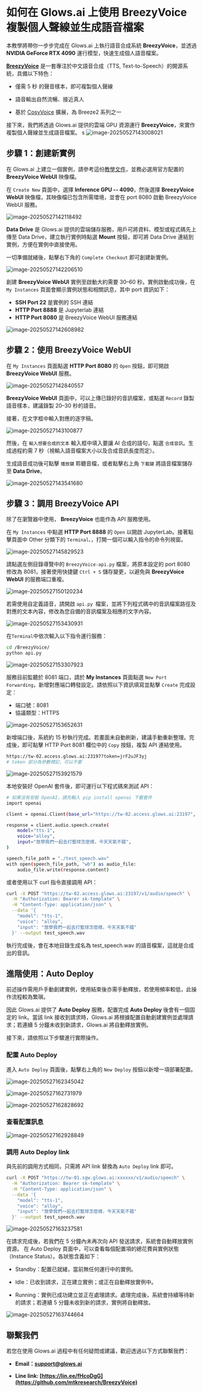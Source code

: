 # 如何在 Glows.ai 上使用 BreezyVoice 複製個人聲線並生成語音檔案

本教學將帶你一步步完成在 Glows.ai 上執行語音合成系統 **BreezyVoice**，並透過 **NVIDIA GeForce RTX 4090** 運行模型，快速生成個人語音檔案。

**[BreezyVoice](https://github.com/mtkresearch/BreezyVoice)** 是一套專注於中文語音合成（TTS, Text-to-Speech）的開源系統，具備以下特色：

- 僅需 5 秒 的聲音樣本，即可複製個人聲線

- 語音輸出自然流暢、接近真人

- 基於 [CosyVoice](https://github.com/FunAudioLLM/CosyVoice) 擴展，為 Breeze2 系列之一

接下來，我們將透過 Glows.ai 提供的雲端 GPU 資源運行 **BreezyVoice**，來實作複製個人聲線並生成語音檔案。
s
![image-20250527143008021](../tutorials-images/08.BreezyVoice/05.png)

## 步驟 1：創建新實例

在 Glows.ai 上建立一個實例，請參考這份[教學文件](https://docs.glows.ai/docs/Create%20New)，並務必選用官方配置的 **BreezyVoice WebUI** 映像檔。

在 `Create New` 頁面中，選擇 **Inference GPU -- 4090**，然後選擇 **BreezyVoice WebUI** 映像檔，其映像檔已包含所需環境，並會在 port 8080 啟動 BreezyVoice WebUI 服務。

![image-20250527142118492](../tutorials-images/08.BreezyVoice/01.png)

**Data Drive** 是 Glows.ai 提供的雲端儲存服務，用戶可將資料、模型或程式碼先上傳至 Data Drive，建立執行實例時點選 **Mount** 按鈕，即可將 Data Drive 連結到實例，方便在實例中直接使用。

一切準備就緒後，點擊右下角的 `Complete Checkout` 即可創建新實例。

![image-20250527142206510](../tutorials-images/08.BreezyVoice/02.png)

創建 **BreezyVoice WebUI** 實例至啟動大約需要 30–60 秒。實例啟動成功後，在 `My Instances` 頁面會顯示實例狀態和相關訊息，其中 port 資訊如下：

- **SSH Port 22** 是實例的 SSH 連結
- **HTTP Port 8888** 是 Jupyterlab 連結
- **HTTP Port 8080** 是 BreezyVoice WebUI 服務連結

![image-20250527142608982](../tutorials-images/08.BreezyVoice/03.png)

## 步驟 2：使用 BreezyVoice WebUI

在 `My Instances` 頁面點選 **HTTP Port 8080** 的 `Open` 按鈕，即可開啟 **BreezyVoice WebUI** 服務。

![image-20250527142840557](../tutorials-images/08.BreezyVoice/04.png)

**BreezyVoice WebUI** 頁面中，可以上傳已錄好的音訊檔案，或點選 `Record` 錄製語音樣本，建議錄製 20–30 秒的語音。

接著，在文字框中輸入對應的逐字稿。

![image-20250527143100877](../tutorials-images/08.BreezyVoice/06.png)

然後，在 `輸入想要合成的文本` 輸入框中填入要讓 AI 合成的語句，點選 `合成音訊`。生成過程約需 7 秒（視輸入語音檔案大小以及合成音訊長度而定）。

生成語音成功後可點擊 `播放鍵` 聆聽音檔，或者點擊右上角 `下載鍵` 將語音檔案儲存至 **Data Drive**。

![image-20250527143541680](../tutorials-images/08.BreezyVoice/07.png)

## 步驟 3：調用 BreezyVoice API

除了在瀏覽器中使用， **BreezyVoice** 也能作為 API 服務使用。

在 `My Instances` 中點選 **HTTP Port 8888** 的 `Open` 以開啟 JupyterLab。接著點擊頁面中 Other 分類下的 `Terminal。`，打開一個可以輸入指令的命令列視窗。

![image-20250527145829523](../tutorials-images/08.BreezyVoice/08.png)

請點選左側目錄導覽中的 `BreezyVoice-api.py` 檔案，將原本設定的 port 8080 修改為 8081，接著使用快捷鍵 `Ctrl + S` 儲存變更，以避免與 **BreezyVoice WebUI** 的服務端口重複。

![image-20250527150120234](../tutorials-images/08.BreezyVoice/09.png)

若需使用自定義語音，請開啟 `api.py `檔案，並將下列程式碼中的音訊檔案路徑及對應的文本內容，修改為您自備的音訊檔案及相應的文字內容。

![image-20250527153430931](../tutorials-images/08.BreezyVoice/11.png)

在`Terminal`中依次輸入以下指令運行服務：

```bash
cd /BreezyVoice/
python api.py
```

![image-20250527153307923](../tutorials-images/08.BreezyVoice/10.png)

服務目前監聽於 8081 端口，請於 **My Instances** 頁面點選 `New Port Forwarding`，新增對應端口轉發設定。請依照以下資訊填寫並點擊 `Create` 完成設定：

- 端口號：8081
- 協議類型：HTTPS

![image-20250527153652631](../tutorials-images/08.BreezyVoice/12.png)

新增端口後，系統約 15 秒執行完成。若畫面未自動刷新，建議手動重新整理。完成後，即可點擊 HTTP Port 8081 欄位中的 `Copy` 按鈕，複製 API 連結使用。

```bash
https://tw-02.access.glows.ai:23197?token=jrF2uJF3yj
# token 部分為參數標記，可以不要
```

![image-20250527153921579](../tutorials-images/08.BreezyVoice/13.png)

本地安裝好 OpenAI 套件後，即可運行以下程式碼來測試 API：

```bash
# 如果沒有安裝 OpenAI，請先輸入 pip install openai 下載套件
import openai

client = openai.Client(base_url="https://tw-02.access.glows.ai:23197", api_key="sk-template")

response = client.audio.speech.create(
    model="tts-1",
    voice="alloy",
    input="放學我們一起去打籃球怎麼樣，今天天氣不錯",
)

speech_file_path = "./test_speech.wav"
with open(speech_file_path, "wb") as audio_file:
    audio_file.write(response.content)
```

或者使用以下 curl 指令直接調用 API：

```bash
curl -X POST "https://tw-02.access.glows.ai:23197/v1/audio/speech" \
  -H "Authorization: Bearer sk-template" \
  -H "Content-Type: application/json" \
  --data '{
    "model": "tts-1",
    "voice": "alloy",
    "input": "放學我們一起去打籃球怎麼樣，今天天氣不錯"
  }' --output test_speech.wav
```

執行完成後，會在本地目錄生成名為 test_speech.wav 的語音檔案，這就是合成出的音訊。

## 進階使用：**Auto Deploy**

前述操作需用戶手動創建實例，使用結束後亦需手動釋放，若使用頻率較低，此操作流程較為繁瑣。

因此 Glows.ai 提供了 **Auto Deploy** 服務，配置完成 **Auto Deploy** 後會有一個固定的 link。當該 link 接收到請求時，Glows.ai 將根據配置自動創建實例並處理請求；若連續 5 分鐘未收到新請求，Glows.ai 將自動釋放實例。

接下來，請依照以下步驟進行實際操作。

### 配置 **Auto Deploy**

進入 `Auto Deploy` 頁面後，點擊右上角的 `New Deploy` 按鈕以新增一項部署配置。

![image-20250527162345042](../tutorials-images/08.BreezyVoice/14.png)

![image-20250527162731979](../tutorials-images/08.BreezyVoice/15.png)

![image-20250527162828692](../tutorials-images/08.BreezyVoice/16.png)

### 查看配置訊息

![image-20250527162928849](../tutorials-images/08.BreezyVoice/17.png)

### 調用 Auto Deploy link

與先前的調用方式相同，只需將 API link 替換為 `Auto Deploy` link 即可。

```bash
curl -X POST "https://tw-01.sgw.glows.ai:xxxxxx/v1/audio/speech" \
  -H "Authorization: Bearer sk-template" \
  -H "Content-Type: application/json" \
  --data '{
    "model": "tts-1",
    "voice": "alloy",
    "input": "放學我們一起去打籃球怎麼樣，今天天氣不錯"
  }' --output test_speech.wav
```

![image-20250527163237581](../tutorials-images/08.BreezyVoice/18.png)

在請求完成後，若我們在 5 分鐘內未再次向 API 發送請求，系統會自動釋放實例資源。
在 Auto Deploy 頁面中，可以查看每個配置項的總花費與實例狀態（Instance Status）。各狀態含義如下：

- Standby：配置已就緒，當前無任何運行中的實例。

- Idle：已收到請求，正在建立實例；或正在自動釋放實例中。

- Running：實例已成功建立並正在處理請求。處理完成後，系統會持續等待新的請求；若連續 5 分鐘未收到新的請求，實例將自動釋放。

![image-20250527163744664](../tutorials-images/08.BreezyVoice/19.png)

## 聯繫我們

若您在使用 Glows.ai 過程中有任何疑問或建議，歡迎透過以下方式聯繫我們：

- **Email：support@glows.ai**

- **Line link: [https://lin.ee/fHcoDgG](https://github.com/mtkresearch/BreezyVoice)**
